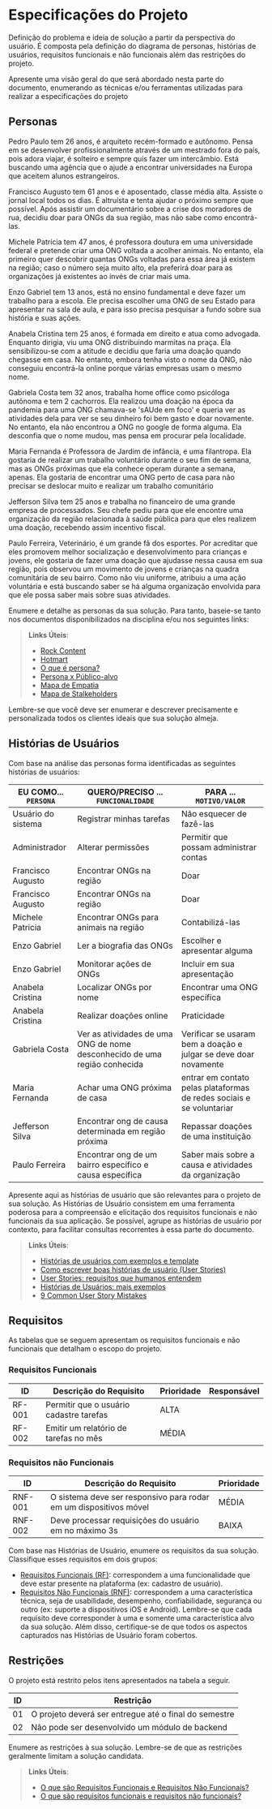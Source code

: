 # Especificações do Projeto

Definição do problema e ideia de solução a partir da perspectiva do usuário. É composta pela definição do  diagrama de personas, histórias de usuários, requisitos funcionais e não funcionais além das restrições do projeto.

Apresente uma visão geral do que será abordado nesta parte do documento, enumerando as técnicas e/ou ferramentas utilizadas para realizar a especificações do projeto

## Personas

Pedro Paulo tem 26 anos, é arquiteto recém-formado e autônomo. Pensa em se desenvolver profissionalmente através de um mestrado fora do país, pois adora viajar, é solteiro e sempre quis fazer um intercâmbio. Está buscando uma agência que o ajude a encontrar universidades na Europa que aceitem alunos estrangeiros.

Francisco Augusto tem 61 anos e é aposentado, classe média alta. Assiste o jornal local todos os dias. É altruísta e tenta ajudar o próximo sempre que possível. Após assistir um documentário sobre a crise dos moradores de rua, decidiu doar para ONGs da sua região, mas não sabe como encontrá-las.

Michele Patrícia tem 47 anos, é professora doutura em uma universidade federal e pretende criar uma ONG voltada a acolher animais. No entanto, ela primeiro quer descobrir quantas ONGs voltadas para essa área já existem na região; caso o número seja muito alto, ela preferirá doar para as organizações já existentes ao invés de criar mais uma.

Enzo Gabriel tem 13 anos, está no ensino fundamental e deve fazer um trabalho para a escola. Ele precisa escolher uma ONG de seu Estado para apresentar na sala de aula, e para isso precisa pesquisar a fundo sobre sua história e suas ações.

Anabela Cristina tem 25 anos, é formada em direito e atua como advogada. Enquanto dirigia, viu uma ONG distribuindo marmitas na praça. Ela sensibilizou-se com a atitude e decidiu que faria uma doação quando chegasse em casa. No entanto, embora tenha visto o nome da ONG, não conseguiu encontrá-la online porque várias empresas usam o mesmo nome.

Gabriela Costa tem 32 anos, trabalha home office como psicóloga autônoma e tem 2 cachorros. Ela realizou uma doação na época da pandemia para uma ONG chamava-se 'sAUde em foco' e queria ver as atividades dela para ver se seu dinheiro foi bem gasto e doar novamente. No entanto, ela não encontrou a ONG no google de forma alguma. Ela desconfia que o nome mudou, mas pensa em procurar pela localidade.

Maria Fernanda é Professora de Jardim de infância, e uma filantropa. Ela gostaria de realizar um trabalho voluntário durante o seu fim de semana, mas as ONGs próximas que ela conhece operam durante a semana, apenas. Ela gostaria de encontrar uma ONG perto de casa para não precisar se deslocar muito e realizar um trabalho comunitário

Jefferson Silva tem 25 anos e trabalha no financeiro de uma grande empresa de processados. Seu chefe pediu para que ele encontre uma organização da região relacionada à saúde pública para que eles realizem uma doação, recebendo assim incentivo fiscal.

Paulo Ferreira, Veterinário, é um grande fã dos esportes. Por acreditar que eles promovem melhor socialização e desenvolvimento para crianças e jovens, ele gostaria de fazer uma doação que ajudasse nessa causa em sua região, pois observou um movimento de jovens e crianças na quadra comunitária de seu bairro. Como não viu uniforme, atribuiu a uma ação voluntária e está buscando saber se há alguma organização envolvida para que ele possa saber mais sobre suas atividades.



Enumere e detalhe as personas da sua solução. Para tanto, baseie-se tanto nos documentos disponibilizados na disciplina e/ou nos seguintes links:

> **Links Úteis**:
> - [Rock Content](https://rockcontent.com/blog/personas/)
> - [Hotmart](https://blog.hotmart.com/pt-br/como-criar-persona-negocio/)
> - [O que é persona?](https://resultadosdigitais.com.br/blog/persona-o-que-e/)
> - [Persona x Público-alvo](https://flammo.com.br/blog/persona-e-publico-alvo-qual-a-diferenca/)
> - [Mapa de Empatia](https://resultadosdigitais.com.br/blog/mapa-da-empatia/)
> - [Mapa de Stalkeholders](https://www.racecomunicacao.com.br/blog/como-fazer-o-mapeamento-de-stakeholders/)
>
Lembre-se que você deve ser enumerar e descrever precisamente e personalizada todos os clientes ideais que sua solução almeja.

## Histórias de Usuários

Com base na análise das personas forma identificadas as seguintes histórias de usuários:

|EU COMO... `PERSONA`| QUERO/PRECISO ... `FUNCIONALIDADE` |PARA ... `MOTIVO/VALOR`                 |
|--------------------|------------------------------------|----------------------------------------|
|Usuário do sistema  | Registrar minhas tarefas           | Não esquecer de fazê-las               |
|Administrador       | Alterar permissões                 | Permitir que possam administrar contas |
|Francisco Augusto   | Encontrar ONGs na região           | Doar                                   |
|Francisco Augusto   | Encontrar ONGs na região           | Doar                                   |
|Michele Patricia    | Encontrar ONGs para animais na região | Contabilizá-las                     |
|Enzo Gabriel        | Ler a biografia das ONGs           | Escolher e apresentar alguma           |
|Enzo Gabriel        | Monitorar ações de ONGs            | Incluir em sua apresentação            |
|Anabela Cristina    | Localizar ONGs por nome            | Encontrar uma ONG específica           |
|Anabela Cristina    | Realizar doações online            | Praticidade                            |
|Gabriela Costa |Ver as atividades de uma ONG de nome desconhecido de uma região conhecida | Verificar se usaram bem a doação e julgar se deve doar novamente|
|Maria Fernanda| Achar uma ONG próxima de casa| entrar em contato pelas plataformas de redes sociais e se voluntariar|
|Jefferson Silva| Encontrar ong de causa determinada em região próxima| Repassar doações de uma instituição |
|Paulo Ferreira| Encontrar ong de um bairro específico e causa específica| Saber mais sobre a causa e atividades da organização |




Apresente aqui as histórias de usuário que são relevantes para o projeto de sua solução. As Histórias de Usuário consistem em uma ferramenta poderosa para a compreensão e elicitação dos requisitos funcionais e não funcionais da sua aplicação. Se possível, agrupe as histórias de usuário por contexto, para facilitar consultas recorrentes à essa parte do documento.

> **Links Úteis**:
> - [Histórias de usuários com exemplos e template](https://www.atlassian.com/br/agile/project-management/user-stories)
> - [Como escrever boas histórias de usuário (User Stories)](https://medium.com/vertice/como-escrever-boas-users-stories-hist%C3%B3rias-de-usu%C3%A1rios-b29c75043fac)
> - [User Stories: requisitos que humanos entendem](https://www.luiztools.com.br/post/user-stories-descricao-de-requisitos-que-humanos-entendem/)
> - [Histórias de Usuários: mais exemplos](https://www.reqview.com/doc/user-stories-example.html)
> - [9 Common User Story Mistakes](https://airfocus.com/blog/user-story-mistakes/)

## Requisitos

As tabelas que se seguem apresentam os requisitos funcionais e não funcionais que detalham o escopo do projeto.

### Requisitos Funcionais

|ID    | Descrição do Requisito  | Prioridade | Responsável |
|------|-----------------------------------------|----| ----|
|RF-001| Permitir que o usuário cadastre tarefas | ALTA |  |
|RF-002| Emitir um relatório de tarefas no mês   | MÉDIA | |


### Requisitos não Funcionais

|ID     | Descrição do Requisito  |Prioridade |
|-------|-------------------------|----|
|RNF-001| O sistema deve ser responsivo para rodar em um dispositivos móvel | MÉDIA | 
|RNF-002| Deve processar requisições do usuário em no máximo 3s |  BAIXA | 

Com base nas Histórias de Usuário, enumere os requisitos da sua solução. Classifique esses requisitos em dois grupos:

- [Requisitos Funcionais
 (RF)](https://pt.wikipedia.org/wiki/Requisito_funcional):
 correspondem a uma funcionalidade que deve estar presente na
  plataforma (ex: cadastro de usuário).
- [Requisitos Não Funcionais
  (RNF)](https://pt.wikipedia.org/wiki/Requisito_n%C3%A3o_funcional):
  correspondem a uma característica técnica, seja de usabilidade,
  desempenho, confiabilidade, segurança ou outro (ex: suporte a
  dispositivos iOS e Android).
Lembre-se que cada requisito deve corresponder à uma e somente uma
característica alvo da sua solução. Além disso, certifique-se de que
todos os aspectos capturados nas Histórias de Usuário foram cobertos.

## Restrições

O projeto está restrito pelos itens apresentados na tabela a seguir.

|ID| Restrição                                             |
|--|-------------------------------------------------------|
|01| O projeto deverá ser entregue até o final do semestre |
|02| Não pode ser desenvolvido um módulo de backend        |


Enumere as restrições à sua solução. Lembre-se de que as restrições geralmente limitam a solução candidata.

> **Links Úteis**:
> - [O que são Requisitos Funcionais e Requisitos Não Funcionais?](https://codificar.com.br/requisitos-funcionais-nao-funcionais/)
> - [O que são requisitos funcionais e requisitos não funcionais?](https://analisederequisitos.com.br/requisitos-funcionais-e-requisitos-nao-funcionais-o-que-sao/)

